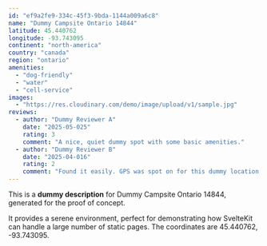 ```yaml
---
id: "ef9a2fe9-334c-45f3-9bda-1144a009a6c8"
name: "Dummy Campsite Ontario 14844"
latitude: 45.440762
longitude: -93.743095
continent: "north-america"
country: "canada"
region: "ontario"
amenities:
  - "dog-friendly"
  - "water"
  - "cell-service"
images:
  - "https://res.cloudinary.com/demo/image/upload/v1/sample.jpg"
reviews:
  - author: "Dummy Reviewer A"
    date: "2025-05-025"
    rating: 3
    comment: "A nice, quiet dummy spot with some basic amenities."
  - author: "Dummy Reviewer B"
    date: "2025-04-016"
    rating: 2
    comment: "Found it easily. GPS was spot on for this dummy location."
---
```


This is a **dummy description** for Dummy Campsite Ontario 14844, generated for the proof of concept.

It provides a serene environment, perfect for demonstrating how SvelteKit can handle a large number of static pages. The coordinates are 45.440762, -93.743095.
